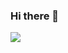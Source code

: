 ### Hi there 👋

<!--
**nohy6630/nohy6630** is a ✨ _special_ ✨ repository because its `README.md` (this file) appears on your GitHub profile.

Here are some ideas to get you started:

- 🔭 I’m currently working on ...
- 🌱 I’m currently learning ...
- 👯 I’m looking to collaborate on ...
- 🤔 I’m looking for help with ...
- 💬 Ask me about ...
- 📫 How to reach me: ...
- 😄 Pronouns: ...
- ⚡ Fun fact: ...
-->

<a href="클릭시 이동할 링크" target="_blank"><img src="https://img.shields.io/badge/ff0000?style=flat-square&logo=Notion&logoColor=white"/></a>
